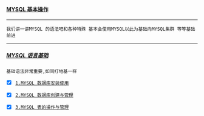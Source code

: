 #### [MYSQL 基本操作](https://docs.microsoft.com/zh-cn/dotnet/) 
----
`我们讲一讲MYSQL 的语法吧和各种特殊 基本会使用MYSQL以此为基础向MYSQL集群 等等基础前进` 

----
##### [MYSQL 语言基础](#TOP) 
`基础语法非常重要,如同打地基一样`

- [x] [`1.MYSQL 数据库安装使用`](https://github.com/kickgod/database-study/blob/master/mysql/document/lesson001_install.md)
 
- [x] [`2.MYSQL 数据库创建与管理`](https://github.com/kickgod/database-study/blob/master/mysql/document/lesson001_install.md)

- [x] [`3.MYSQL 表的操作与管理`](https://github.com/kickgod/database-study/blob/master/mysql/document/lesson003_table.md)
 












